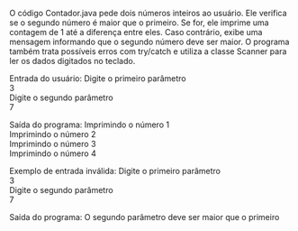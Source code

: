 O código Contador.java pede dois números inteiros ao usuário. Ele verifica se o segundo número é maior que o primeiro. Se for, ele imprime uma contagem de 1 até a diferença entre eles. Caso contrário, exibe uma mensagem informando que o segundo número deve ser maior. O programa também trata possíveis erros com try/catch e utiliza a classe Scanner para ler os dados digitados no teclado.

Entrada do usuário:
Digite o primeiro parâmetro  
3  
Digite o segundo parâmetro  
7  

Saída do programa:
Imprimindo o número 1  
Imprimindo o número 2  
Imprimindo o número 3  
Imprimindo o número 4  


Exemplo de entrada inválida:
Digite o primeiro parâmetro  
3  
Digite o segundo parâmetro  
7  

Saída do programa:
O segundo parâmetro deve ser maior que o primeiro


